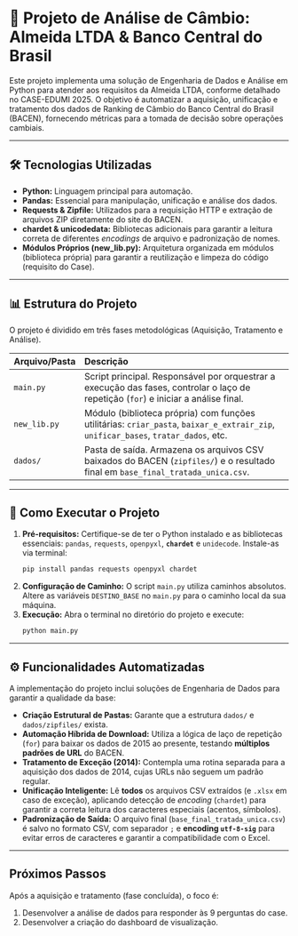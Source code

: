# 🏦 Projeto de Análise de Câmbio: Almeida LTDA & Banco Central do Brasil

Este projeto implementa uma solução de Engenharia de Dados e Análise em Python para atender aos requisitos da Almeida LTDA, conforme detalhado no CASE-EDUMI 2025.
O objetivo é automatizar a aquisição, unificação e tratamento dos dados de Ranking de Câmbio do Banco Central do Brasil (BACEN), fornecendo métricas para a tomada de decisão sobre operações cambiais.

---

## 🛠️ Tecnologias Utilizadas

* **Python:** Linguagem principal para automação.
* **Pandas:** Essencial para manipulação, unificação e análise dos dados.
* **Requests & Zipfile:** Utilizados para a requisição HTTP e extração de arquivos ZIP diretamente do site do BACEN.
* **chardet & unicodedata:** Bibliotecas adicionais para garantir a leitura correta de diferentes *encodings* de arquivo e padronização de nomes.
* **Módulos Próprios (new_lib.py):** Arquitetura organizada em módulos (biblioteca própria) para garantir a reutilização e limpeza do código (requisito do Case).

---

## 📊 Estrutura do Projeto

O projeto é dividido em três fases metodológicas (Aquisição, Tratamento e Análise).

| Arquivo/Pasta | Descrição |
| :--- | :--- |
| `main.py` | Script principal. Responsável por orquestrar a execução das fases, controlar o laço de repetição (`for`) e iniciar a análise final. |
| `new_lib.py` | Módulo (biblioteca própria) com funções utilitárias: `criar_pasta`, `baixar_e_extrair_zip`, `unificar_bases`, `tratar_dados`, etc. |
| `dados/` | Pasta de saída. Armazena os arquivos CSV baixados do BACEN (`zipfiles/`) e o resultado final em `base_final_tratada_unica.csv`. |

---

## 🚀 Como Executar o Projeto

1.  **Pré-requisitos:** Certifique-se de ter o Python instalado e as bibliotecas essenciais: `pandas`, `requests`, `openpyxl`, **`chardet`** e `unidecode`. Instale-as via terminal:
    ```bash
    pip install pandas requests openpyxl chardet
    ```
2.  **Configuração de Caminho:** O script `main.py` utiliza caminhos absolutos. Altere as variáveis `DESTINO_BASE` no `main.py` para o caminho local da sua máquina.
3.  **Execução:** Abra o terminal no diretório do projeto e execute:
    ```bash
    python main.py
    ```

---

## ⚙️ Funcionalidades Automatizadas

A implementação do projeto inclui soluções de Engenharia de Dados para garantir a qualidade da base:

* **Criação Estrutural de Pastas:** Garante que a estrutura `dados/` e `dados/zipfiles/` exista.
* **Automação Híbrida de Download:** Utiliza a lógica de laço de repetição (`for`) para baixar os dados de 2015 ao presente, testando **múltiplos padrões de URL** do BACEN.
* **Tratamento de Exceção (2014):** Contempla uma rotina separada para a aquisição dos dados de 2014, cujas URLs não seguem um padrão regular.
* **Unificação Inteligente:** Lê **todos** os arquivos CSV extraídos (e `.xlsx` em caso de exceção), aplicando detecção de *encoding* (`chardet`) para garantir a correta leitura dos caracteres especiais (acentos, símbolos).
* **Padronização de Saída:** O arquivo final (`base_final_tratada_unica.csv`) é salvo no formato CSV, com separador `;` e **encoding `utf-8-sig`** para evitar erros de caracteres e garantir a compatibilidade com o Excel.

---

## Próximos Passos

Após a aquisição e tratamento (fase concluída), o foco é:

1.  Desenvolver a análise de dados para responder às 9 perguntas do case.
2.  Desenvolver a criação do dashboard de visualização.
